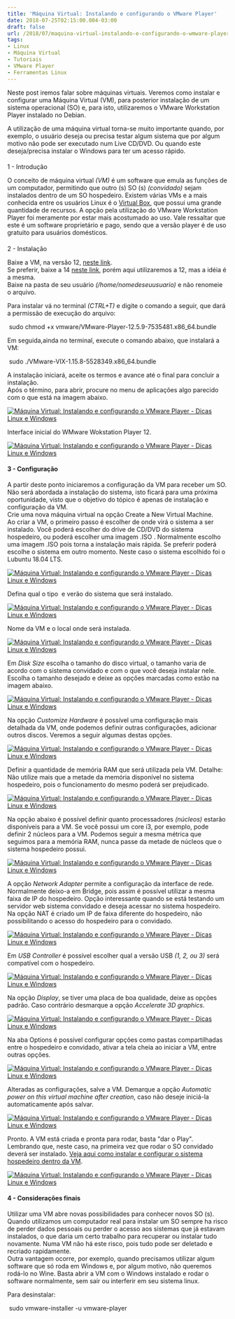 ```yaml
---
title: 'Máquina Virtual: Instalando e configurando o VMware Player'
date: 2018-07-25T02:15:00.004-03:00
draft: false
url: /2018/07/maquina-virtual-instalando-e-configurando-o-wmware-player.html
tags: 
- Linux
- Máquina Virtual
- Tutoriais
- VMware Player
- Ferramentas Linux
---
```


Neste post iremos falar sobre máquinas virtuais. Veremos como instalar e configurar uma Máquina Virtual (VM), para posterior instalação de um sistema operacional (SO) e, para isto, utilizaremos o VMware Workstation Player instalado no Debian.

  
  
  

A utilização de uma máquina virtual torna-se muito importante quando, por exemplo, o usuário deseja ou precisa testar algum sistema que por algum motivo não pode ser executado num Live CD/DVD. Ou quando este deseja/precisa instalar o Windows para ter um acesso rápido.  

####   
1 - Introdução

  
O conceito de máquina virtual _(VM)_ é um software que emula as funções de um computador, permitindo que outro (s) SO (s) _(convidado)_ sejam instalados dentro de um SO hospedeiro. Existem várias VMs e a mais conhecida entre os usuários Linux é o [Virtual Box](https://info.wsouza.com.br/2021/01/instalar-o-virtualbox-em-qualquer-distribuicao-linux.html), que possui uma grande quantidade de recursos. A opção pela utilização do VMware Workstation Player foi meramente por estar mais acostumado ao uso. Vale ressaltar que este é um software proprietário e pago, sendo que a versão player é de uso gratuito para usuários domésticos.

  

####   
2 - Instalação

  
Baixe a VM, na versão 12, [neste link](https://my.vmware.com/en/web/vmware/free#desktop_end_user_computing/vmware_workstation_player/12_0).  
Se preferir, baixe a 14 [neste link](https://my.vmware.com/en/web/vmware/free#desktop_end_user_computing/vmware_workstation_player/14_0), porém aqui utilizaremos a 12, mas a idéia é a mesma.  
Baixe na pasta de seu usuário _(/home/nomedeseuusuario)_ e não renomeie o arquivo.  
  
Para instalar vá no terminal _(CTRL+T)_ e digite o comando a seguir, que dará a permissão de execução do arquivo:  
  

 sudo chmod +x vmware/VMware-Player-12.5.9-7535481.x86\_64.bundle

  
Em seguida,ainda no terminal, execute o comando abaixo, que instalará a VM:  
  

 sudo ./VMware-VIX-1.15.8-5528349.x86\_64.bundle

  
A instalação iniciará, aceite os termos e avance até o final para concluir a instalação.  
Após o término, para abrir, procure no menu de aplicações algo parecido com o que está na imagem abaixo.  
  

[![Máquina Virtual: Instalando e configurando o VMware Player - Dicas Linux e Windows](https://3.bp.blogspot.com/-xZa9b2dZtv4/W1fnKuVulqI/AAAAAAAAIu0/0Pn1454DfAoL7D87HV8_8YzsfP97YtJ0QCLcBGAs/s400/10.png "Ferramentas Linux 3 - Máquina Virtual: Instalando e configurando o VMware Player - Dicas Linux e Windows")](https://3.bp.blogspot.com/-xZa9b2dZtv4/W1fnKuVulqI/AAAAAAAAIu0/0Pn1454DfAoL7D87HV8_8YzsfP97YtJ0QCLcBGAs/s1600/10.png)

  
Interface inicial do WMware Wokstation Player 12.  
  

[![Máquina Virtual: Instalando e configurando o VMware Player - Dicas Linux e Windows](https://4.bp.blogspot.com/-lu5r2gB_Eoc/W1fBAw3trII/AAAAAAAAIus/9BAVWPmXn7wD3lV-qIRe1fz3oE75fFbxACPcBGAYYCw/s640/06.png "Ferramentas Linux 3 - Máquina Virtual: Instalando e configurando o VMware Player - Dicas Linux e Windows")](https://4.bp.blogspot.com/-lu5r2gB_Eoc/W1fBAw3trII/AAAAAAAAIus/9BAVWPmXn7wD3lV-qIRe1fz3oE75fFbxACPcBGAYYCw/s1600/06.png)

  

#### 3 - Configuração

  
A partir deste ponto iniciaremos a configuração da VM para receber um SO. Não será abordada a instalação do sistema, isto ficará para uma próxima oportunidade, visto que o objetivo do tópico é apenas de instalação e configuração da VM.  
Crie uma nova máquina virtual na opção Create a New Virtual Machine.  
Ao criar a VM, o primeiro passo é escolher de onde virá o sistema a ser instalado. Você poderá escolher do drive de CD/DVD do sistema hospedeiro, ou poderá escolher uma imagem .ISO . Normalmente escolho uma imagem .ISO pois torna a instalação mais rápida. Se preferir poderá escolhe o sistema em outro momento. Neste caso o sistema escolhido foi o Lubuntu 18.04 LTS.  
  

[![Máquina Virtual: Instalando e configurando o VMware Player - Dicas Linux e Windows](https://4.bp.blogspot.com/-rBVTH7-Cmyk/W1fr0Yw3ycI/AAAAAAAAIvI/EfuhC2n5D38XNladHiZ5YqILKd6kmWOIQCLcBGAs/s640/02.png "Máquina Virtual: Instalando e configurando o VMware Player - Dicas Linux e Windows")](https://4.bp.blogspot.com/-rBVTH7-Cmyk/W1fr0Yw3ycI/AAAAAAAAIvI/EfuhC2n5D38XNladHiZ5YqILKd6kmWOIQCLcBGAs/s1600/02.png)

  
Defina qual o tipo  e verão do sistema que será instalado.  
  

[![Máquina Virtual: Instalando e configurando o VMware Player - Dicas Linux e Windows](https://4.bp.blogspot.com/-DRJY1YFs_Ac/W1fr0ZhO1AI/AAAAAAAAIvE/Hy0gkbKAexwycR37y8-q584xbYiHka6LQCLcBGAs/s640/03.png "Máquina Virtual: Instalando e configurando o VMware Player - Dicas Linux e Windows")](https://4.bp.blogspot.com/-DRJY1YFs_Ac/W1fr0ZhO1AI/AAAAAAAAIvE/Hy0gkbKAexwycR37y8-q584xbYiHka6LQCLcBGAs/s1600/03.png)

  
Nome da VM e o local onde será instalada.  
  

[![Máquina Virtual: Instalando e configurando o VMware Player - Dicas Linux e Windows](https://1.bp.blogspot.com/-Lnxp2vdNnbA/W1fr093oYjI/AAAAAAAAIvM/y-nd40A1s8AHercx1wFgDQ_4dOoimubXwCLcBGAs/s640/04.png "Máquina Virtual: Instalando e configurando o VMware Player - Dicas Linux e Windows")](https://1.bp.blogspot.com/-Lnxp2vdNnbA/W1fr093oYjI/AAAAAAAAIvM/y-nd40A1s8AHercx1wFgDQ_4dOoimubXwCLcBGAs/s1600/04.png)

  
Em _Disk Size_ escolha o tamanho do disco virtual, o tamanho varia de acordo com o sistema convidado e com o que você deseja instalar nele. Escolha o tamanho desejado e deixe as opções marcadas como estão na imagem abaixo.  
  

[![Máquina Virtual: Instalando e configurando o VMware Player - Dicas Linux e Windows](https://3.bp.blogspot.com/-amr_gbPuST0/W1fr1P3kp5I/AAAAAAAAIvQ/jPpTCX6R-14BP2dtUSy62rHgawybc-tXgCLcBGAs/s640/05.png "Máquina Virtual: Instalando e configurando o VMware Player - Dicas Linux e Windows")](https://3.bp.blogspot.com/-amr_gbPuST0/W1fr1P3kp5I/AAAAAAAAIvQ/jPpTCX6R-14BP2dtUSy62rHgawybc-tXgCLcBGAs/s1600/05.png)

  
Na opção _Customize Hardware_ é possível uma configuração mais detalhada da VM, onde podemos definir outras configurações, adicionar outros discos. Veremos a seguir algumas destas opções.  
  

[![Máquina Virtual: Instalando e configurando o VMware Player - Dicas Linux e Windows](https://2.bp.blogspot.com/-6rc5_8Bg0Uo/W1fr1e3hG9I/AAAAAAAAIvU/j0Yl1bgmLjc3rUBjIFRih3eWMflA7IZYwCLcBGAs/s640/06.png "Máquina Virtual: Instalando e configurando o VMware Player - Dicas Linux e Windows")](https://2.bp.blogspot.com/-6rc5_8Bg0Uo/W1fr1e3hG9I/AAAAAAAAIvU/j0Yl1bgmLjc3rUBjIFRih3eWMflA7IZYwCLcBGAs/s1600/06.png)

  
Definir a quantidade de memória RAM que será utilizada pela VM. Detalhe: Não utilize mais que a metade da memória disponível no sistema hospedeiro, pois o funcionamento do mesmo poderá ser prejudicado.  
  

[![Máquina Virtual: Instalando e configurando o VMware Player - Dicas Linux e Windows](https://2.bp.blogspot.com/-D2jmlf9a-k8/W1fr1U_baTI/AAAAAAAAIvY/QCoOXsPUt0Ex9aZrM6aCAzC9NlEG9QlawCLcBGAs/s640/07.png "Máquina Virtual: Instalando e configurando o VMware Player - Dicas Linux e Windows")](https://2.bp.blogspot.com/-D2jmlf9a-k8/W1fr1U_baTI/AAAAAAAAIvY/QCoOXsPUt0Ex9aZrM6aCAzC9NlEG9QlawCLcBGAs/s1600/07.png)

  
Na opção abaixo é possível definir quanto processadores _(núcleos)_ estarão disponíveis para a VM. Se você possui um core i3, por exemplo, pode definir 2 núcleos para a VM. Podemos seguir a mesma métrica que seguimos para a memória RAM, nunca passe da metade de núcleos que o sistema hospedeiro possui.  
  

[![Máquina Virtual: Instalando e configurando o VMware Player - Dicas Linux e Windows](https://3.bp.blogspot.com/-H4kkIqEY9vo/W1fr1uYkBnI/AAAAAAAAIvc/QMPjUyiGQEsx1Z1LVQgPY6XDlSuIc7VHQCLcBGAs/s640/08.png "Máquina Virtual: Instalando e configurando o VMware Player - Dicas Linux e Windows")](https://3.bp.blogspot.com/-H4kkIqEY9vo/W1fr1uYkBnI/AAAAAAAAIvc/QMPjUyiGQEsx1Z1LVQgPY6XDlSuIc7VHQCLcBGAs/s1600/08.png)

  
  
A opção _Network Adapter_ permite a configuração da interface de rede. Normalmente deixo-a em Bridge, pois assim é possível utilizar a mesma faixa de IP do hospedeiro. Opção interessante quando se está testando um servidor web sistema convidado e deseja acessar no sistema hospedeiro. Na opção NAT é criado um IP de faixa diferente do hospedeiro, não possibilitando o acesso do hospedeiro para o convidado.  
  

[![Máquina Virtual: Instalando e configurando o VMware Player - Dicas Linux e Windows](https://4.bp.blogspot.com/-AwAt4uNr3jM/W1fr1xODztI/AAAAAAAAIvk/FACcFBXiz1gRcmGMZIj16YZDcdpmwsKUwCLcBGAs/s640/10.png "Máquina Virtual: Instalando e configurando o VMware Player - Dicas Linux e Windows")](https://4.bp.blogspot.com/-AwAt4uNr3jM/W1fr1xODztI/AAAAAAAAIvk/FACcFBXiz1gRcmGMZIj16YZDcdpmwsKUwCLcBGAs/s1600/10.png)

  
Em _USB Controller_ é possível escolher qual a versão USB _(1, 2, ou 3)_ será compatível com o hospedeiro.  
  

[![Máquina Virtual: Instalando e configurando o VMware Player - Dicas Linux e Windows](https://4.bp.blogspot.com/-bJpAHVB9D8M/W1fr2TSZrQI/AAAAAAAAIvw/PsZatoN9OyYczYRmeEccGfAXV2cuAoIHQCLcBGAs/s640/13.png "Máquina Virtual: Instalando e configurando o VMware Player - Dicas Linux e Windows")](https://4.bp.blogspot.com/-bJpAHVB9D8M/W1fr2TSZrQI/AAAAAAAAIvw/PsZatoN9OyYczYRmeEccGfAXV2cuAoIHQCLcBGAs/s1600/13.png)

  
Na opção _Display_, se tiver uma placa de boa qualidade, deixe as opções padrão. Caso contrário desmarque a opção _Accelerate 3D graphics_.  
  

[![Máquina Virtual: Instalando e configurando o VMware Player - Dicas Linux e Windows](https://2.bp.blogspot.com/-5XiHhU0faig/W1fr2vhB61I/AAAAAAAAIv0/IywCAAacqssNSe6VPpU7MwmjVKK7jYPAgCLcBGAs/s640/14.png "Máquina Virtual: Instalando e configurando o VMware Player - Dicas Linux e Windows")](https://2.bp.blogspot.com/-5XiHhU0faig/W1fr2vhB61I/AAAAAAAAIv0/IywCAAacqssNSe6VPpU7MwmjVKK7jYPAgCLcBGAs/s1600/14.png)

  
Na aba Options é possível configurar opções como pastas compartilhadas entre o hospedeiro e convidado, ativar a tela cheia ao iniciar a VM, entre outras opções.  
  

[![Máquina Virtual: Instalando e configurando o VMware Player - Dicas Linux e Windows](https://1.bp.blogspot.com/-yTe3tPZrCPc/W1fr2nDC6tI/AAAAAAAAIv4/-v5kc1Xvy5kCksRuJTZ2OzEdzxScTWi8ACLcBGAs/s640/15.png "Máquina Virtual: Instalando e configurando o VMware Player - Dicas Linux e Windows")](https://1.bp.blogspot.com/-yTe3tPZrCPc/W1fr2nDC6tI/AAAAAAAAIv4/-v5kc1Xvy5kCksRuJTZ2OzEdzxScTWi8ACLcBGAs/s1600/15.png)

  
Alteradas as configurações, salve a VM. Demarque a opção _Automatic power on this virtual machine after creation_, caso não deseje iniciá-la automaticamente após salvar.  
  

[![Máquina Virtual: Instalando e configurando o VMware Player - Dicas Linux e Windows](https://2.bp.blogspot.com/-RMuJXqOb1IQ/W1fr3brYwhI/AAAAAAAAIwA/1Ll-Hbh6lgM7WcdXmBRPKP-2e7qQWa-8QCLcBGAs/s640/17.png "Máquina Virtual: Instalando e configurando o VMware Player - Dicas Linux e Windows")](https://2.bp.blogspot.com/-RMuJXqOb1IQ/W1fr3brYwhI/AAAAAAAAIwA/1Ll-Hbh6lgM7WcdXmBRPKP-2e7qQWa-8QCLcBGAs/s1600/17.png)

  
Pronto. A VM está criada e pronta para rodar, basta "dar o Play". Lembrando que, neste caso, na primeira vez que rodar o SO convidado deverá ser instalado. [Veja aqui como instalar e configurar o sistema hospedeiro dentro da VM](https://info.wsouza.com.br/2018/08/maquina-virtual-instalando-e-configurando-o-sistema-no-vmware.html).  
  

[![Máquina Virtual: Instalando e configurando o VMware Player - Dicas Linux e Windows](https://4.bp.blogspot.com/-yHfvcp46kkM/W1fr3vVRSAI/AAAAAAAAIwE/YucBam6YUFoO_6xjOdtAVgDwGV_iPuL0ACLcBGAs/s640/18.png "Máquina Virtual: Instalando e configurando o VMware Player - Dicas Linux e Windows")](https://4.bp.blogspot.com/-yHfvcp46kkM/W1fr3vVRSAI/AAAAAAAAIwE/YucBam6YUFoO_6xjOdtAVgDwGV_iPuL0ACLcBGAs/s1600/18.png)

  

#### 4 - Considerações finais

  
Utilizar uma VM abre novas possibilidades para conhecer novos SO (s). Quando utilizamos um computador real para instalar um SO sempre ha risco de perder dados pessoais ou perder o acesso aos sistemas que já estavam instalados, o que daria um certo trabalho para recuperar ou instalar tudo novamente. Numa VM não há este risco, pois tudo pode ser deletado e recriado rapidamente.  
Outra vantagem ocorre, por exemplo, quando precisamos utilizar algum software que só roda em Windows e, por algum motivo, não queremos rodá-lo no Wine. Basta abrir a VM com o Windows instalado e rodar o software normalmente, sem sair ou interferir em seu sistema linux.  
  
Para desinstalar:  
  

 sudo vmware-installer -u vmware-player